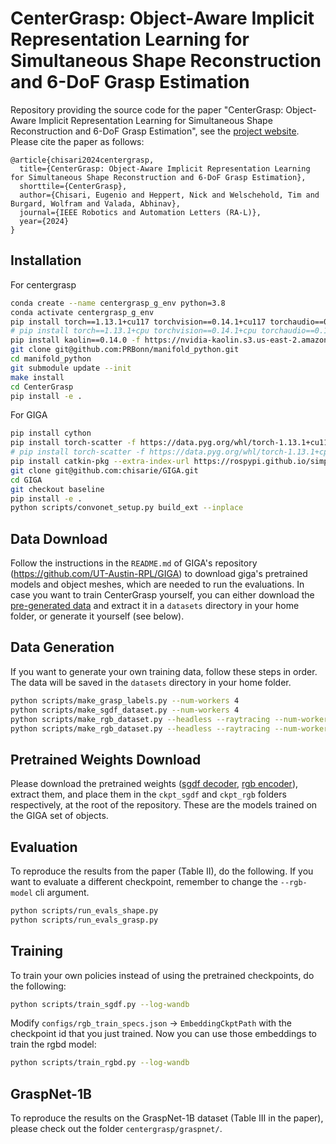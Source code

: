 # CenterGrasp: Object-Aware Implicit Representation Learning for Simultaneous Shape Reconstruction and 6-DoF Grasp Estimation

Repository providing the source code for the paper "CenterGrasp: Object-Aware Implicit Representation Learning for Simultaneous Shape Reconstruction and 6-DoF Grasp Estimation", see the [project website](http://centergrasp.cs.uni-freiburg.de/). Please cite the paper as follows:

	@article{chisari2024centergrasp,
	  title={CenterGrasp: Object-Aware Implicit Representation Learning for Simultaneous Shape Reconstruction and 6-DoF Grasp Estimation},
	  shorttile={CenterGrasp},
	  author={Chisari, Eugenio and Heppert, Nick and Welschehold, Tim and Burgard, Wolfram and Valada, Abhinav},
	  journal={IEEE Robotics and Automation Letters (RA-L)},
	  year={2024}
	}

## Installation

For centergrasp

```bash
conda create --name centergrasp_g_env python=3.8
conda activate centergrasp_g_env
pip install torch==1.13.1+cu117 torchvision==0.14.1+cu117 torchaudio==0.13.1 --extra-index-url https://download.pytorch.org/whl/cu117
# pip install torch==1.13.1+cpu torchvision==0.14.1+cpu torchaudio==0.13.1 --extra-index-url https://download.pytorch.org/whl/cpu
pip install kaolin==0.14.0 -f https://nvidia-kaolin.s3.us-east-2.amazonaws.com/torch-1.13.1_cu117.html
git clone git@github.com:PRBonn/manifold_python.git
cd manifold_python
git submodule update --init
make install
cd CenterGrasp
pip install -e .
```

For GIGA

```bash
pip install cython
pip install torch-scatter -f https://data.pyg.org/whl/torch-1.13.1+cu117.html
# pip install torch-scatter -f https://data.pyg.org/whl/torch-1.13.1+cpu.html
pip install catkin-pkg --extra-index-url https://rospypi.github.io/simple/
git clone git@github.com:chisarie/GIGA.git
cd GIGA
git checkout baseline
pip install -e .
python scripts/convonet_setup.py build_ext --inplace
```

## Data Download

Follow the instructions in the `README.md` of GIGA's repository (https://github.com/UT-Austin-RPL/GIGA) to download giga's pretrained models and object meshes, which are needed to run the evaluations.
In case you want to train CenterGrasp yourself, you can either download the [pre-generated data](http://centergrasp.cs.uni-freiburg.de/download/centergrasp_g.tar.gz) and extract it in a `datasets` directory in your home folder, or generate it yourself (see below).

## Data Generation

If you want to generate your own training data, follow these steps in order. The data will be saved in the `datasets` directory in your home folder.

```bash
python scripts/make_grasp_labels.py --num-workers 4
python scripts/make_sgdf_dataset.py --num-workers 4
python scripts/make_rgb_dataset.py --headless --raytracing --num-workers 4 --mode train
python scripts/make_rgb_dataset.py --headless --raytracing --num-workers 4 --mode valid
```

## Pretrained Weights Download

Please download the pretrained weights ([sgdf decoder](http://centergrasp.cs.uni-freiburg.de/download/ckpt_sgdf/9vkd9370.zip), [rgb encoder](http://centergrasp.cs.uni-freiburg.de/download/ckpt_rgb/12c7ven5.zip)), extract them, and place them in the `ckpt_sgdf` and `ckpt_rgb` folders respectively, at the root of the repository. These are the models trained on the GIGA set of objects.

## Evaluation

To reproduce the results from the paper (Table II), do the following. If you want to evaluate a different checkpoint, remember to change the `--rgb-model` cli argument.

```bash
python scripts/run_evals_shape.py
python scripts/run_evals_grasp.py
```

## Training

To train your own policies instead of using the pretrained checkpoints, do the following:

```bash
python scripts/train_sgdf.py --log-wandb
```

Modify `configs/rgb_train_specs.json` -> `EmbeddingCkptPath` with the checkpoint id that you just trained. Now you can use those embeddings to train the rgbd model:

```bash
python scripts/train_rgbd.py --log-wandb
```

## GraspNet-1B

To reproduce the results on the GraspNet-1B dataset (Table III in the paper), please check out the folder `centergrasp/graspnet/`.